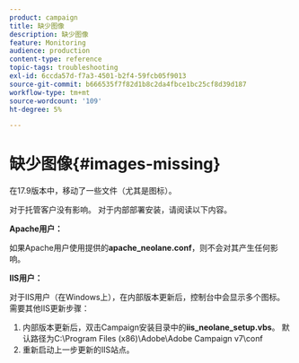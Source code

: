 ```yaml
---
product: campaign
title: 缺少图像
description: 缺少图像
feature: Monitoring
audience: production
content-type: reference
topic-tags: troubleshooting
exl-id: 6ccda57d-f7a3-4501-b2f4-59fcb05f9013
source-git-commit: b666535f7f82d1b8c2da4fbce1bc25cf8d39d187
workflow-type: tm+mt
source-wordcount: '109'
ht-degree: 5%

---
```


# 缺少图像{#images-missing}



在17.9版本中，移动了一些文件（尤其是图标）。

对于托管客户没有影响。 对于内部部署安装，请阅读以下内容。

**Apache用户：**

如果Apache用户使用提供的&#x200B;**apache_neolane.conf**，则不会对其产生任何影响。

**IIS用户：**

对于IIS用户（在Windows上），在内部版本更新后，控制台中会显示多个图标。 需要其他IIS更新步骤：

1. 内部版本更新后，双击Campaign安装目录中的&#x200B;**iis_neolane_setup.vbs**。 默认路径为C:\Program Files (x86)\Adobe\Adobe Campaign v7\conf
1. 重新启动上一步更新的IIS站点。

